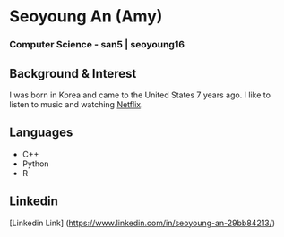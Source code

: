 # Seoyoung An (Amy)
### Computer Science - san5 | seoyoung16

## Background & Interest
I was born in Korea and came to the United States 7 years ago. I like to listen to music and watching [Netflix](https://www.netflix.com/). 

## Languages
- C++
- Python
- R

## Linkedin
[Linkedin Link] (https://www.linkedin.com/in/seoyoung-an-29bb84213/)